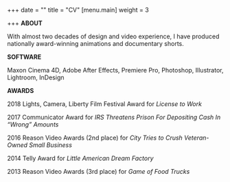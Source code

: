 +++
date = ""
title = "CV"
[menu.main]
weight = 3

+++
**ABOUT**

With almost two decades of design and video experience, I have produced nationally award-winning animations and documentary shorts.

**SOFTWARE**

Maxon Cinema 4D, Adobe After Effects, Premiere Pro, Photoshop, Illustrator, Lightroom, InDesign

**AWARDS**

2018 Lights, Camera, Liberty Film Festival Award for _License to Work_

2017 Communicator Award for _IRS Threatens Prison For Depositing Cash In “Wrong” Amounts_

2016 Reason Video Awards (2nd place) for _City Tries to Crush Veteran-Owned Small Business_

2014 Telly Award for _Little American Dream Factory_

2013 Reason Video Awards (3rd place) for _Game of Food Trucks_